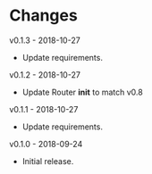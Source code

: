 # Changes

v0.1.3 - 2018-10-27
 * Update requirements.

v0.1.2 - 2018-10-27
 * Update Router __init__ to match v0.8

v0.1.1 - 2018-10-27
 * Update requirements.

v0.1.0 - 2018-09-24
 * Initial release.
